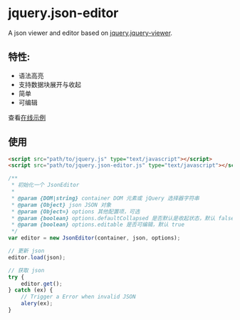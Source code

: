 # jquery.json-editor
A json viewer and editor based on [jquery.jquery-viewer](https://github.com/abodelot/jquery.json-viewer).

## 特性:

* 语法高亮
* 支持数据块展开与收起
* 简单
* 可编辑

查看[在线示例](https://dblate.github.io/jquery.json-editor/)

## 使用

```html
<script src="path/to/jquery.js" type="text/javascript"></script>
<script src="path/to/jquery.json-editor.js" type="text/javascript"></script>
```

```javascript
/**
 * 初始化一个 JsonEditor
 *
 * @param {DOM|string} container DOM 元素或 jQuery 选择器字符串
 * @param {Object} json JSON 对象
 * @param {Object=} options 其他配置项，可选
 * @param {boolean} options.defaultCollapsed 是否默认是收起状态，默认 false
 * @param {boolean} options.editable 是否可编辑，默认 true
 */
var editor = new JsonEditor(container, json, options);

// 更新 json
editor.load(json);

// 获取 json
try {
    editor.get();
} catch (ex) {
    // Trigger a Error when invalid JSON
    alery(ex);
}
```
